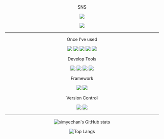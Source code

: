 <!--
**simyechan/simyechan** is a ✨ _special_ ✨ repository because its `README.md` (this file) appears on your GitHub profile.

Here are some ideas to get you started:

- 🔭 I’m currently working on ...
- 🌱 I’m currently learning ...
- 👯 I’m looking to collaborate on ...
- 🤔 I’m looking for help with ...
- 💬 Ask me about ...
- 📫 How to reach me: ...
- 😄 Pronouns: ...
- ⚡ Fun fact: ...
-->

<div align="center"> 

<p>SNS</p>

<a href="https://instagram.com/simyecan62/"><img align="center" src="https://img.shields.io/badge/-Instagram-E4405F?logo=Instagram&logoColor=white&style=flat"/></a>

<a href="https://www.facebook.com/profile.php?id=100046025839366"><img align="center" src="https://img.shields.io/badge/-Facebook-1877F2?logo=Facebook&logoColor=white&style=flat"/></a>

***

<p>Once I've used</p>

<img src="https://img.shields.io/badge/Java-007396?style=flat-square&logo=Java&logoColor=white"/>

<img src="https://img.shields.io/badge/Kotlin-7F52FF?style=flat-square&logo=Kotlin&logoColor=white"/>

<img src="https://img.shields.io/badge/Python-3776AB?style=flat-square&logo=Python&logoColor=white"/>

<img src="https://img.shields.io/badge/C-A8B9CC?style=flat-square&logo=C&logoColor=white"/>

<img src="https://img.shields.io/badge/MySQL-4479A1?style=flat-square&logo=MySQL&logoColor=white"/>

  

<p>Develop Tools</p>

<img src="https://img.shields.io/badge/IntelliJ IDEA-000000?style=for-the-badge&logo=IntelliJ IDEA&logoColor=white">

<img src="https://img.shields.io/badge/Eclipse IDE-2C2255?style=for-the-badge&logo=Eclipse IDE&logoColor=white">

<img src="https://img.shields.io/badge/Visual Studio Code-007ACC?style=for-the-badge&logo=Visual Studio Code&logoColor=white">

<img src="https://img.shields.io/badge/Visual Studio-5C2D91?style=for-the-badge&logo=Visual Studio&logoColor=white">

<p>Framework</p>

<img src="https://img.shields.io/badge/Spring Boot-6DB33F?style=flat-square&logo=Spring Boot&logoColor=white"/>

<img src="https://img.shields.io/badge/Spring Security-6DB33F?style=flat-square&logo=Spring Security&logoColor=white"/>

<p>Version Control</p>

<img src="https://img.shields.io/badge/GitHub-181717?style=for-the-badge&logo=GitHub&logoColor=white">

<img src="https://img.shields.io/badge/GitKraken-179287?style=for-the-badge&logo=GitKraken&logoColor=white">

***

![simyechan's GitHub stats](https://github-readme-stats.vercel.app/api?username=simyechan&theme=omni&show_icons=true)

![Top Langs](https://github-readme-stats.vercel.app/api/top-langs/?username=simyechan&layout=compact&theme=omni)


</div>
